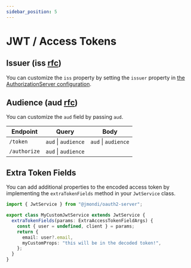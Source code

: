 ```yaml
---
sidebar_position: 5
---
```


# JWT / Access Tokens

## Issuer (**iss** [rfc](https://tools.ietf.org/html/rfc7519#section-4.1.1))

You can customize the `iss` property by setting the `issuer` property in [the AuthorizationServer configuration](/configuration/).

## Audience (**aud** [rfc](https://tools.ietf.org/html/rfc7519#section-4.1.3))

You can customize the `aud` field by passing `aud`.

| Endpoint     | Query               | Body                |
| ------------ | ------------------- | ------------------- |
| `/token`     | `aud` \| `audience` | `aud` \| `audience` |
| `/authorize` | `aud` \| `audience` |                     |

## Extra Token Fields

You can add additional properties to the encoded access token by implementing the `extraTokenFields` method in your `JwtService` class.

```ts
import { JwtService } from "@jmondi/oauth2-server";

export class MyCustomJwtService extends JwtService {
  extraTokenFields(params: ExtraAccessTokenFieldArgs) {
    const { user = undefined, client } = params;
    return {
      email: user?.email,
      myCustomProps: "this will be in the decoded token!",
    };
  }
}
```
